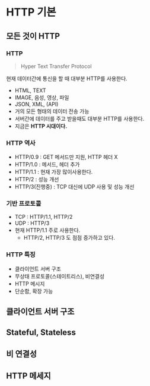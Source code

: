 # HTTP 기본  
## 모든 것이 HTTP
### HTTP
> Hyper Text Transfer Protocol 

현재 데이터간에 통신을 할 때 대부분 HTTP를 사용한다.   

* HTML, TEXT
* IMAGE, 음성, 영상, 파일
* JSON, XML, (API)
* 거의 모든 형태의 데이터 전송 가능  
* 서버간에 데이터를 주고 받을때도 대부분 HTTP를 사용한다.     
* 지금은 **HTTP 시대이다.**   

### HTTP 역사   
* HTTP/0.9 : GET 메서드만 지원, HTTP 헤더 X 
* HTTP/1.0 : 메서드, 헤더 추가   
* HTTP/1.1 : 현재 가장 많이사용한다.  
* HTTP/2 : 성능 개선 
* HTTP/3(진행중) : TCP 대신에 UDP 사용 및 성능 개선 

### 기반 프로토콜  
* TCP : HTTP/1.1, HTTP/2
* UDP : HTTP/3 
* 현재 HTTP/1.1 주로 사용한다.   
    * HTTP/2, HTTP/3 도 점점 증가하고 있다.  

### HTTP 특징  
* 클라이언트 서버 구조  
* 무상태 프로토콜(스테이트리스), 비연결성
* HTTP 메시지 
* 단순함, 확장 가능  

## 클라이언트 서버 구조
## Stateful, Stateless
## 비 연결성
## HTTP 메세지  
